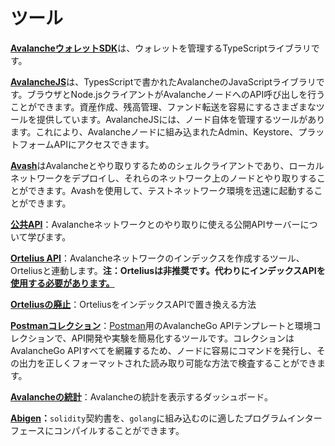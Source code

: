 # ツール

[**AvalancheウォレットSDK**](avalanche-wallet-sdk/)は、ウォレットを管理するTypeScriptライブラリです。

[**AvalancheJS**](avalanchejs/)は、TypesScriptで書かれたAvalancheのJavaScriptライブラリです。ブラウザとNode.jsクライアントがAvalancheノードへのAPI呼び出しを行うことができます。資産作成、残高管理、ファンド転送を容易にするさまざまなツールを提供しています。AvalancheJSには、ノード自体を管理するツールがあります。これにより、Avalancheノードに組み込まれたAdmin、Keystore、プラットフォームAPIにアクセスできます。

[**Avash**](avash.md)はAvalancheとやり取りするためのシェルクライアントであり、ローカルネットワークをデプロイし、それらのネットワーク上のノードとやり取りすることができます。Avashを使用して、テストネットワーク環境を迅速に起動することができます。

[**公共API**](public-api.md)：Avalancheネットワークとのやり取りに使える公開APIサーバーについて学びます。

[**Ortelius API**](ortelius.md)：Avalancheネットワークのインデックスを作成するツール、Orteliusと連動します。**注：Orteliusは非推奨です。代わりにインデックスAPIを[使用する必要があります。](deprecating-ortelius.md)**

[**Orteliusの廃止**](deprecating-ortelius.md)：OrteliusをインデックスAPIで置き換える方法

[**Postmanコレクション**](postman-avalanche-collection.md)：[Postman](https://postman.com/)用のAvalancheGo APIテンプレートと環境コレクションで、API開発や実験を簡易化するツールです。コレクションはAvalancheGo APIすべてを網羅するため、ノードに容易にコマンドを発行し、その出力を正しくフォーマットされた読み取り可能な方法で検査することができます。

[**Avalancheの統計**](avalanche-stats.md)：Avalancheの統計を表示するダッシュボード。

[**Abigen**](abigen.md)**：**`solidity`契約書を、`golang`に組み込むのに適したプログラムインターフェースにコンパイルすることができます。

